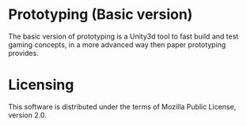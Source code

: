 # Prototyping (Basic version)

The basic version of prototyping is a Unity3d tool to fast build and test gaming concepts, 
in a more advanced way then paper prototyping provides. 

# Licensing

This software is distributed under the terms of Mozilla Public License, version 2.0.
